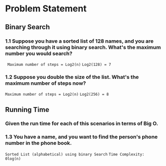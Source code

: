 # Problem Statement

## Binary Search

### 1.1 Suppose you have a sorted list of 128 names, and you are searching through it using binary search. What's the maximum number you would search?

`` Maximum number of steps = Log2(n)``
`` Log2(128) = 7 ``

### 1.2 Suppose you double the size of the list. What's the maximum number of steps now?

`` Maximum number of steps = Log2(n) ``
`` Log2(256) = 8 ``

## Running Time
### Given the run time for each of this scenarios in terms of Big O.
### 1.3 You have a name, and you want to find the person's phone number in the phone book.

`` Sorted List (alphabetical) using binary Search ``
`` Time Complexity: 0log(n) ``
